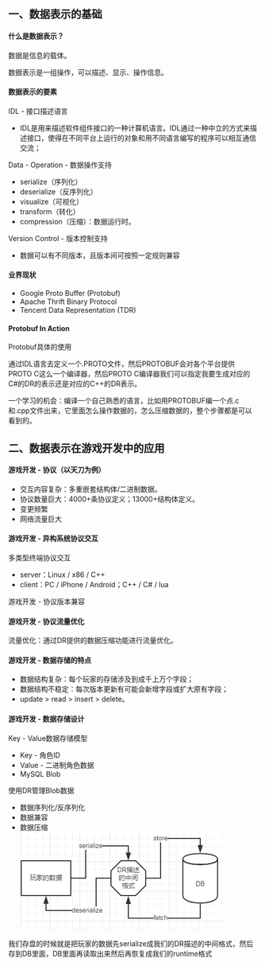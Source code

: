 ## 一、数据表示的基础  
#### 什么是数据表示？  
数据是信息的载体。  

数据表示是一组操作，可以描述、显示、操作信息。  

 

#### 数据表示的要素  
IDL - 接口描述语言  

- IDL是用来描述软件组件接口的一种计算机语言。IDL通过一种中立的方式来描述接口，使得在不同平台上运行的对象和用不同语言编写的程序可以相互通信交流；  

Data - Operation - 数据操作支持  

- serialize（序列化）  
- deserialize（反序列化）  
- visualize（可视化）  
- transform（转化）  
- compression（压缩）：数据运行时。  
 

Version Control - 版本控制支持  

- 数据可以有不同版本，且版本间可按照一定规则兼容
 

#### 业界现状  
- Google Proto Buffer (Protobuf)
- Apache Thrift Binary Protocol
- Tencent Data Representation (TDR)


 

#### Protobuf In Action  


Protobuf具体的使用  

通过IDL语言去定义一个.PROTO文件，然后PROTOBUF会对各个平台提供PROTO C这么一个编译器，然后PROTO C编译器我们可以指定我要生成对应的C#的DR的表示还是对应的C++的DR表示。  

一个学习的机会：编译一个自己熟悉的语言，比如用PROTOBUF编一个点.c和.cpp文件出来，它里面怎么操作数据的，怎么压缩数据的，整个步骤都是可以看到的。  

 

## 二、数据表示在游戏开发中的应用
#### 游戏开发 - 协议（以天刀为例）  
- 交互内容复杂：多重嵌套结构体/二进制数据。  
- 协议数量巨大：4000+条协议定义；13000+结构体定义。  
- 变更频繁  
- 网络流量巨大  
 


#### 游戏开发 - 异构系统协议交互  
多类型终端协议交互  

- server：Linux / x86 / C++  
- client：PC / iPhone / Android；C++ / C# / lua  
 
游戏开发 - 协议版本兼容  


 

#### 游戏开发 - 协议流量优化  
流量优化：通过DR提供的数据压缩功能进行流量优化。  

 

#### 游戏开发 - 数据存储的特点  
- 数据结构复杂：每个玩家的存储涉及到成千上万个字段；  
- 数据结构不稳定：每次版本更新有可能会新增字段或扩大原有字段；  
- update > read > insert > delete。  
 

#### 游戏开发 - 数据存储设计  
Key - Value数据存储模型  

- Key - 角色ID  
- Value - 二进制角色数据  
- MySQL Blob  

使用DR管理Blob数据  

- 数据序列化/反序列化  
- 数据兼容  
- 数据压缩  
![](https://github.com/OctopusLian/GameServerIntroduce/blob/master/3_%E6%B8%B8%E6%88%8F%E5%BC%80%E5%8F%91%E4%B8%AD%E7%9A%84%E6%95%B0%E6%8D%AE%E8%A1%A8%E7%A4%BA/DR%E7%AE%A1%E7%90%86Blob%E6%95%B0%E6%8D%AE.png)  


我们存盘的时候就是把玩家的数据先serialize成我们的DR描述的中间格式，然后存到DB里面，DB里面再读取出来然后再恢复成我们的runtime格式